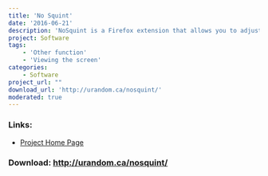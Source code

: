 ```yaml
---
title: 'No Squint'
date: '2016-06-21'
description: 'NoSquint is a Firefox extension that allows you to adjust the default text zoom level.'
project: Software
tags:
    - 'Other function'
    - 'Viewing the screen'
categories:
    - Software
project_url: ""
download_url: 'http://urandom.ca/nosquint/'
moderated: true
---
```



### Links:
- <a href="http://urandom.ca/nosquint/">Project Home Page</a>

### Download: http://urandom.ca/nosquint/ 